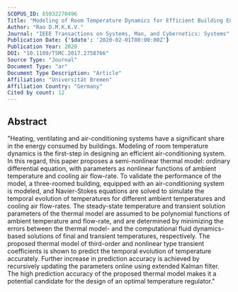 ```yaml
---
SCOPUS_ID: 85032270496
Title: "Modeling of Room Temperature Dynamics for Efficient Building Energy Management"
Author: "Rao D.M.K.K.V."
Journal: "IEEE Transactions on Systems, Man, and Cybernetics: Systems"
Publication Date: {'$date': '2020-02-01T00:00:00Z'}
Publication Year: 2020
DOI: "10.1109/TSMC.2017.2758766"
Source Type: "Journal"
Document Type: "ar"
Document Type Description: "Article"
Affiliation: "Universität Bremen"
Affiliation Country: "Germany"
Cited by count: 12
---
```


## Abstract
"Heating, ventilating and air-conditioning systems have a significant share in the energy consumed by buildings. Modeling of room temperature dynamics is the first-step in designing an efficient air-conditioning system. In this regard, this paper proposes a semi-nonlinear thermal model: ordinary differential equation, with parameters as nonlinear functions of ambient temperature and cooling air flow-rate. To validate the performance of the model, a three-roomed building, equipped with an air-conditioning system is modeled, and Navier-Stokes equations are solved to simulate the temporal evolution of temperatures for different ambient temperatures and cooling air flow-rates. The steady-state temperature and transient solution parameters of the thermal model are assumed to be polynomial functions of ambient temperature and flow-rate, and are determined by minimizing the errors between the thermal model- and the computational fluid dynamics-based solutions of final and transient temperatures, respectively. The proposed thermal model of third-order and nonlinear type transient coefficients is shown to predict the temporal evolution of temperature accurately. Further increase in prediction accuracy is achieved by recursively updating the parameters online using extended Kalman filter. The high prediction accuracy of the proposed thermal model makes it a potential candidate for the design of an optimal temperature regulator."
